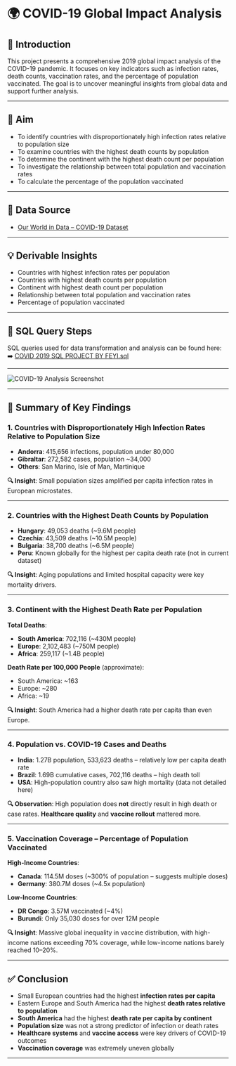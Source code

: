 # 🌍 COVID-19 Global Impact Analysis

## 🧾 Introduction

This project presents a comprehensive 2019 global impact analysis of the COVID-19 pandemic. It focuses on key indicators such as infection rates, death counts, vaccination rates, and the percentage of population vaccinated. The goal is to uncover meaningful insights from global data and support further analysis.

---

## 🎯 Aim

- To identify countries with disproportionately high infection rates relative to population size  
- To examine countries with the highest death counts by population  
- To determine the continent with the highest death count per population  
- To investigate the relationship between total population and vaccination rates  
- To calculate the percentage of the population vaccinated  

---

## 📂 Data Source

- [Our World in Data – COVID-19 Dataset](https://ourworldindata.org/covid-deaths)

---

## 💡 Derivable Insights

- Countries with highest infection rates per population  
- Countries with highest death counts per population  
- Continent with highest death count per population  
- Relationship between total population and vaccination rates  
- Percentage of population vaccinated  

---

## 🧵 SQL Query Steps

SQL queries used for data transformation and analysis can be found here:  
➡️ [COVID 2019 SQL PROJECT BY FEYI.sql](https://github.com/Oluwafeyidunmininu/SQL-Projects/blob/main/COVID%202019%20SQL%20PROJECT%20BY%20FEYI.sql)

---

![COVID-19 Analysis Screenshot](<https://github.com/Oluwafeyidunmininu/COVID-19-Global-Impact-Analysis/blob/main/Query%20Screenshot%20.png>)

---

## 📌 Summary of Key Findings

### 1. Countries with Disproportionately High Infection Rates Relative to Population Size

- **Andorra**: 415,656 infections, population under 80,000  
- **Gibraltar**: 272,582 cases, population ~34,000  
- **Others**: San Marino, Isle of Man, Martinique

**🔍 Insight**: Small population sizes amplified per capita infection rates in European microstates.

---

### 2. Countries with the Highest Death Counts by Population

- **Hungary**: 49,053 deaths (~9.6M people)  
- **Czechia**: 43,509 deaths (~10.5M people)  
- **Bulgaria**: 38,700 deaths (~6.5M people)  
- **Peru**: Known globally for the highest per capita death rate (not in current dataset)

**🔍 Insight**: Aging populations and limited hospital capacity were key mortality drivers.

---

### 3. Continent with the Highest Death Rate per Population

**Total Deaths**:  
- **South America**: 702,116 (~430M people)  
- **Europe**: 2,102,483 (~750M people)  
- **Africa**: 259,117 (~1.4B people)  

**Death Rate per 100,000 People** (approximate):  
- South America: ~163  
- Europe: ~280  
- Africa: ~19  

**🔍 Insight**: South America had a higher death rate per capita than even Europe.

---

### 4. Population vs. COVID-19 Cases and Deaths

- **India**: 1.27B population, 533,623 deaths – relatively low per capita death rate  
- **Brazil**: 1.69B cumulative cases, 702,116 deaths – high death toll  
- **USA**: High-population country also saw high mortality (data not detailed here)

**🔍 Observation**: High population does **not** directly result in high death or case rates. **Healthcare quality** and **vaccine rollout** mattered more.

---

### 5. Vaccination Coverage – Percentage of Population Vaccinated

**High-Income Countries**:
- **Canada**: 114.5M doses (~300% of population – suggests multiple doses)  
- **Germany**: 380.7M doses (~4.5x population)

**Low-Income Countries**:
- **DR Congo**: 3.57M vaccinated (~4%)  
- **Burundi**: Only 35,030 doses for over 12M people

**🔍 Insight**: Massive global inequality in vaccine distribution, with high-income nations exceeding 70% coverage, while low-income nations barely reached 10–20%.

---

## ✅ Conclusion

- Small European countries had the highest **infection rates per capita**  
- Eastern Europe and South America had the highest **death rates relative to population**  
- **South America** had the highest **death rate per capita by continent**  
- **Population size** was not a strong predictor of infection or death rates  
- **Healthcare systems** and **vaccine access** were key drivers of COVID-19 outcomes  
- **Vaccination coverage** was extremely uneven globally

---

